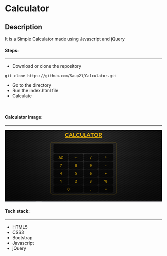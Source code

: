 # Calculator

## Description
It is a Simple Calculator made using Javascript and jQuery

#### Steps:
---

- Download or clone the repository
```
git clone https://github.com/Saup21/Calculator.git
```
- Go to the directory
- Run the index.html file
- Calculate

<br/>

#### Calculator image:
---

![Calculator image](images\calculator.png)

#### Tech stack:
---
- HTML5
- CSS3
- Bootstrap
- Javascript
- jQuery
